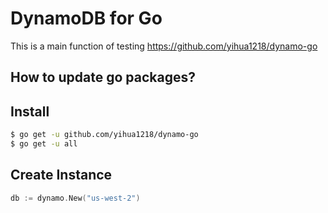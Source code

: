 # DynamoDB for Go

This is a main function of testing https://github.com/yihua1218/dynamo-go

## How to update go packages?


## Install

``` bash
$ go get -u github.com/yihua1218/dynamo-go
$ go get -u all
```

## Create Instance

``` go
db := dynamo.New("us-west-2")
```